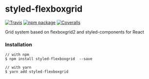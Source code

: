 # styled-flexboxgrid

[![Travis][build-badge]][build]
[![npm package][npm-badge]][npm]
[![Coveralls][coveralls-badge]][coveralls]

Grid system based on flexboxgrid2 and styled-components for React

[build-badge]: https://img.shields.io/travis/user/repo/master.png?style=flat-square
[build]: https://travis-ci.org/user/repo

[npm-badge]: https://img.shields.io/npm/v/npm-package.png?style=flat-square
[npm]: https://www.npmjs.org/package/npm-package

[coveralls-badge]: https://img.shields.io/coveralls/user/repo/master.png?style=flat-square
[coveralls]: https://coveralls.io/github/user/repo

### Installation

```
// with npm
$ npm install styled-flexboxgrid  --save

// with yarn
$ yarn add styled-flexboxgrid
```
